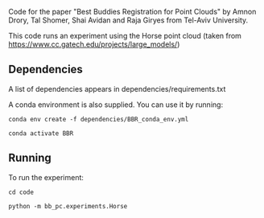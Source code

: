Code for the paper "Best Buddies Registration for Point Clouds" by Amnon Drory, Tal Shomer, Shai Avidan and Raja Giryes from Tel-Aviv University. 

This code runs an experiment using the Horse point cloud (taken from https://www.cc.gatech.edu/projects/large_models/)

Dependencies
------------
A list of dependencies appears in dependencies/requirements.txt

A conda environment is also supplied. You can use it by running:

	conda env create -f dependencies/BBR_conda_env.yml
	
	conda activate BBR
	
	
Running
-------
To run the experiment:

	cd code
	
	python -m bb_pc.experiments.Horse
	
